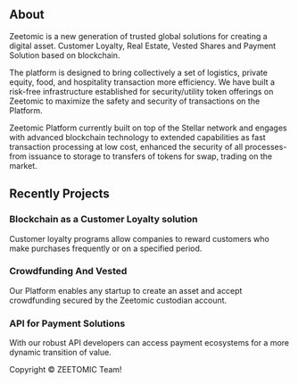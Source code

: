 ## About

Zeetomic is a new generation of trusted global solutions for creating a digital asset. Customer Loyalty, Real Estate, Vested Shares and Payment Solution based on blockchain.

The platform is designed to bring collectively a set of logistics, private equity, food, and hospitality transaction more efficiency. We have built a risk-free infrastructure established for security/utility token offerings on Zeetomic to maximize the safety and security of transactions on the Platform.

Zeetomic Platform currently built on top of the Stellar network and engages with advanced blockchain technology to extended capabilities as fast transaction processing at low cost, enhanced the security of all processes-from issuance to storage to transfers of tokens for swap, trading on the market.

## Recently Projects

### Blockchain as a Customer Loyalty solution

Customer loyalty programs allow companies to reward customers who make purchases frequently or on a specified period.

### Crowdfunding And Vested

Our Platform enables any startup to create an asset and accept crowdfunding secured by the Zeetomic custodian account.

### API for Payment Solutions

With our robust API developers can access payment ecosystems for a more dynamic transition of value.

Copyright © ZEETOMIC Team!
